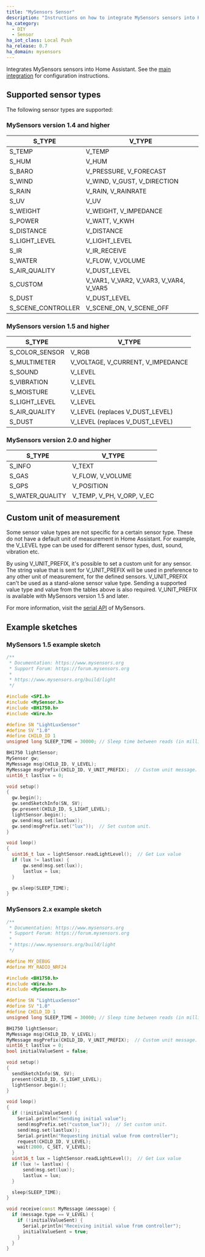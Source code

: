 ```yaml
---
title: "MySensors Sensor"
description: "Instructions on how to integrate MySensors sensors into Home Assistant."
ha_category:
  - DIY
  - Sensor
ha_iot_class: Local Push
ha_release: 0.7
ha_domain: mysensors
---
```


Integrates MySensors sensors into Home Assistant. See the [main integration](/integrations/mysensors/) for configuration instructions.

## Supported sensor types

The following sensor types are supported:

### MySensors version 1.4 and higher

| S_TYPE             | V_TYPE                                 |
| ------------------ | -------------------------------------- |
| S_TEMP             | V_TEMP                                 |
| S_HUM              | V_HUM                                  |
| S_BARO             | V_PRESSURE, V_FORECAST                 |
| S_WIND             | V_WIND, V_GUST, V_DIRECTION            |
| S_RAIN             | V_RAIN, V_RAINRATE                     |
| S_UV               | V_UV                                   |
| S_WEIGHT           | V_WEIGHT, V_IMPEDANCE                  |
| S_POWER            | V_WATT, V_KWH                          |
| S_DISTANCE         | V_DISTANCE                             |
| S_LIGHT_LEVEL      | V_LIGHT_LEVEL                          |
| S_IR               | V_IR_RECEIVE                           |
| S_WATER            | V_FLOW, V_VOLUME                       |
| S_AIR_QUALITY      | V_DUST_LEVEL                           |
| S_CUSTOM           | V_VAR1, V_VAR2, V_VAR3, V_VAR4, V_VAR5 |
| S_DUST             | V_DUST_LEVEL                           |
| S_SCENE_CONTROLLER | V_SCENE_ON, V_SCENE_OFF                |

### MySensors version 1.5 and higher

| S_TYPE         | V_TYPE                            |
| -------------- | --------------------------------- |
| S_COLOR_SENSOR | V_RGB                             |
| S_MULTIMETER   | V_VOLTAGE, V_CURRENT, V_IMPEDANCE |
| S_SOUND        | V_LEVEL                           |
| S_VIBRATION    | V_LEVEL                           |
| S_MOISTURE     | V_LEVEL                           |
| S_LIGHT_LEVEL  | V_LEVEL                           |
| S_AIR_QUALITY  | V_LEVEL (replaces V_DUST_LEVEL)   |
| S_DUST         | V_LEVEL (replaces V_DUST_LEVEL)   |

### MySensors version 2.0 and higher

| S_TYPE          | V_TYPE                    |
| --------------- | ------------------------- |
| S_INFO          | V_TEXT                    |
| S_GAS           | V_FLOW, V_VOLUME          |
| S_GPS           | V_POSITION                |
| S_WATER_QUALITY | V_TEMP, V_PH, V_ORP, V_EC |

## Custom unit of measurement

Some sensor value types are not specific for a certain sensor type. These do not have a default unit of measurement in Home Assistant. For example, the V_LEVEL type can be used for different sensor types, dust, sound, vibration etc.

By using V_UNIT_PREFIX, it's possible to set a custom unit for any sensor. The string value that is sent for V_UNIT_PREFIX will be used in preference to any other unit of measurement, for the defined sensors. V_UNIT_PREFIX can't be used as a stand-alone sensor value type. Sending a supported value type and value from the tables above is also required. V_UNIT_PREFIX is available with MySensors version 1.5 and later.

For more information, visit the [serial API](https://www.mysensors.org/download) of MySensors.

## Example sketches

### MySensors 1.5 example sketch

```cpp
/**
 * Documentation: https://www.mysensors.org
 * Support Forum: https://forum.mysensors.org
 *
 * https://www.mysensors.org/build/light
 */

#include <SPI.h>
#include <MySensor.h>
#include <BH1750.h>
#include <Wire.h>

#define SN "LightLuxSensor"
#define SV "1.0"
#define CHILD_ID 1
unsigned long SLEEP_TIME = 30000; // Sleep time between reads (in milliseconds)

BH1750 lightSensor;
MySensor gw;
MyMessage msg(CHILD_ID, V_LEVEL);
MyMessage msgPrefix(CHILD_ID, V_UNIT_PREFIX);  // Custom unit message.
uint16_t lastlux = 0;

void setup()
{
  gw.begin();
  gw.sendSketchInfo(SN, SV);
  gw.present(CHILD_ID, S_LIGHT_LEVEL);
  lightSensor.begin();
  gw.send(msg.set(lastlux));
  gw.send(msgPrefix.set("lux"));  // Set custom unit.
}

void loop()
{
  uint16_t lux = lightSensor.readLightLevel();  // Get Lux value
  if (lux != lastlux) {
      gw.send(msg.set(lux));
      lastlux = lux;
  }

  gw.sleep(SLEEP_TIME);
}
```

### MySensors 2.x example sketch

```cpp
/**
 * Documentation: https://www.mysensors.org
 * Support Forum: https://forum.mysensors.org
 *
 * https://www.mysensors.org/build/light
 */

#define MY_DEBUG
#define MY_RADIO_NRF24

#include <BH1750.h>
#include <Wire.h>
#include <MySensors.h>

#define SN "LightLuxSensor"
#define SV "1.0"
#define CHILD_ID 1
unsigned long SLEEP_TIME = 30000; // Sleep time between reads (in milliseconds)

BH1750 lightSensor;
MyMessage msg(CHILD_ID, V_LEVEL);
MyMessage msgPrefix(CHILD_ID, V_UNIT_PREFIX);  // Custom unit message.
uint16_t lastlux = 0;
bool initialValueSent = false;

void setup()
{
  sendSketchInfo(SN, SV);
  present(CHILD_ID, S_LIGHT_LEVEL);
  lightSensor.begin();
}

void loop()
{
  if (!initialValueSent) {
    Serial.println("Sending initial value");
    send(msgPrefix.set("custom_lux"));  // Set custom unit.
    send(msg.set(lastlux));
    Serial.println("Requesting initial value from controller");
    request(CHILD_ID, V_LEVEL);
    wait(2000, C_SET, V_LEVEL);
  }
  uint16_t lux = lightSensor.readLightLevel();  // Get Lux value
  if (lux != lastlux) {
      send(msg.set(lux));
      lastlux = lux;
  }

  sleep(SLEEP_TIME);
}

void receive(const MyMessage &message) {
  if (message.type == V_LEVEL) {
    if (!initialValueSent) {
      Serial.println("Receiving initial value from controller");
      initialValueSent = true;
    }
  }
}
```
